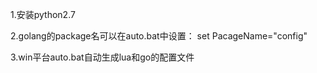 1.安装python2.7

2.golang的package名可以在auto.bat中设置：
	set PacageName="config"

3.win平台auto.bat自动生成lua和go的配置文件